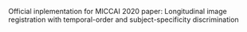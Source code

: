 Official inplementation for MICCAI 2020 paper: Longitudinal image registration with
temporal-order and subject-specificity discrimination
